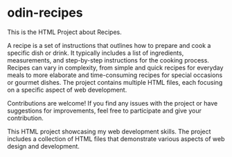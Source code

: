 # odin-recipes
This is the HTML Project about Recipes.

A recipe is a set of instructions that outlines how to prepare and cook a specific dish or drink. It typically includes a list of ingredients, measurements, and step-by-step instructions for the cooking process. Recipes can vary in complexity, from simple and quick recipes for everyday meals to more elaborate and time-consuming recipes for special occasions or gourmet dishes.
The project contains multiple HTML files, each focusing on a specific aspect of web development.

Contributions are welcome! If you find any issues with the project or have suggestions for improvements, feel free to participate and give your contribution.

This HTML project showcasing my web development skills. The project includes a collection of HTML files that demonstrate various aspects of web design and development.
